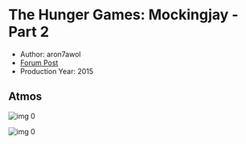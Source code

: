 # The Hunger Games: Mockingjay - Part 2

* Author: aron7awol
* [Forum Post](https://www.avsforum.com/threads/bass-eq-for-filtered-movies.2995212/post-57615508)
* Production Year: 2015

## Atmos

![img 0](https://i.imgur.com/HGs94T8.jpg)

![img 0](https://i.imgur.com/TTrKeO6.jpg)

